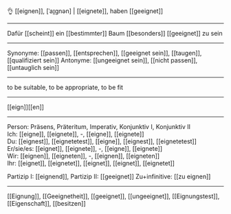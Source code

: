 👌 [[eignen]], [ˈaɪ̯gnən] | [[eignete]], haben [[geeignet]]

---
Dafür [[scheint]] ein [[bestimmter]] Baum [[besonders]] [[geeignet]] zu sein

---
Synonyme: [[passen]], [[entsprechen]], [[geeignet sein]], [[taugen]], [[qualifiziert sein]]
Antonyme: [[ungeeignet sein]], [[nicht passen]], [[untauglich sein]]

---
to be suitable, to be appropriate, to be fit

---
[[eign]][[en]]
   

---

Person: Präsens, Präteritum, Imperativ, Konjunktiv I, Konjunktiv II  
Ich: [[eigne]], [[eignete]], -, [[eigne]], [[eignete]]  
Du: [[eignest]], [[eignetetest]], [[eigne]], [[eignest]], [[eignetetest]]  
Er/sie/es: [[eignet]], [[eignete]], -, [[eigne]], [[eignete]]  
Wir: [[eignen]], [[eigneten]], -, [[eignen]], [[eigneten]]  
Ihr: [[eignet]], [[eignetet]], [[eignet]], [[eignet]], [[eignetet]]  

Partizip I: [[eignend]], 
Partizip II: [[geeignet]]
Zu+infinitive: [[zu eignen]]

---
[[Eignung]], [[Geeignetheit]], [[geeignet]], [[ungeeignet]], [[Eignungstest]], [[Eigenschaft]], [[besitzen]]